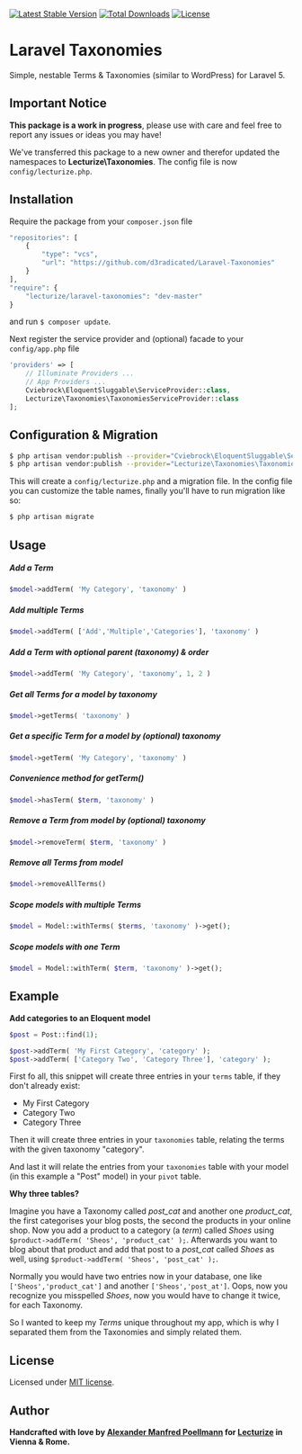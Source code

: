 [![Latest Stable Version](https://poser.pugx.org/lecturize/laravel-taxonomies/v/stable)](https://packagist.org/packages/lecturize/laravel-taxonomies)
[![Total Downloads](https://poser.pugx.org/lecturize/laravel-taxonomies/downloads)](https://packagist.org/packages/lecturize/laravel-taxonomies)
[![License](https://poser.pugx.org/lecturize/laravel-taxonomies/license)](https://packagist.org/packages/lecturize/laravel-taxonomies)

# Laravel Taxonomies

Simple, nestable Terms & Taxonomies (similar to WordPress) for Laravel 5.

## Important Notice

**This package is a work in progress**, please use with care and feel free to report any issues or ideas you may have!

We've transferred this package to a new owner and therefor updated the namespaces to **Lecturize\Taxonomies**. The config file is now `config/lecturize.php`.

## Installation

Require the package from your `composer.json` file

```php
"repositories": [
    {
        "type": "vcs",
        "url": "https://github.com/d3radicated/Laravel-Taxonomies"
    }
],
"require": {
	"lecturize/laravel-taxonomies": "dev-master"
}
```

and run `$ composer update`.

Next register the service provider and (optional) facade to your `config/app.php` file

```php
'providers' => [
    // Illuminate Providers ...
    // App Providers ...
    Cviebrock\EloquentSluggable\ServiceProvider::class,
    Lecturize\Taxonomies\TaxonomiesServiceProvider::class
];
```

## Configuration & Migration

```bash
$ php artisan vendor:publish --provider="Cviebrock\EloquentSluggable\ServiceProvider"
$ php artisan vendor:publish --provider="Lecturize\Taxonomies\TaxonomiesServiceProvider"
```

This will create a `config/lecturize.php` and a migration file. In the config file you can customize the table names, finally you'll have to run migration like so:

```bash
$ php artisan migrate
```

## Usage

##### Add a Term
```php
$model->addTerm( 'My Category', 'taxonomy' )
```

##### Add multiple Terms
```php
$model->addTerm( ['Add','Multiple','Categories'], 'taxonomy' )
```

##### Add a Term with optional parent (taxonomy) & order
```php
$model->addTerm( 'My Category', 'taxonomy', 1, 2 )
```

##### Get all Terms for a model by taxonomy
```php
$model->getTerms( 'taxonomy' )
```

##### Get a specific Term for a model by (optional) taxonomy
```php
$model->getTerm( 'My Category', 'taxonomy' )
```

##### Convenience method for getTerm()
```php
$model->hasTerm( $term, 'taxonomy' )
```

##### Remove a Term from model by (optional) taxonomy
```php
$model->removeTerm( $term, 'taxonomy' )
```

##### Remove all Terms from model
```php
$model->removeAllTerms()
```

##### Scope models with multiple Terms
```php
$model = Model::withTerms( $terms, 'taxonomy' )->get();
```

##### Scope models with one Term
```php
$model = Model::withTerm( $term, 'taxonomy' )->get();
```

## Example

**Add categories to an Eloquent model**

```php
$post = Post::find(1);

$post->addTerm( 'My First Category', 'category' );
$post->addTerm( ['Category Two', 'Category Three'], 'category' );
```

First fo all, this snippet will create three entries in your `terms` table, if they don't already exist:

* My First Category
* Category Two
* Category Three

Then it will create three entries in your `taxonomies` table, relating the terms with the given taxonomy "category".

And last it will relate the entries from your `taxonomies` table with your model (in this example a "Post" model) in your `pivot` table.

**Why three tables?**

Imagine you have a Taxonomy called *post_cat* and another one *product_cat*, the first categorises your blog posts, the second the products in your online shop. Now you add a product to a category (a *term*) called *Shoes* using `$product->addTerm( 'Sheos', 'product_cat' );`. Afterwards you want to blog about that product and add that post to a *post_cat* called *Shoes* as well, using `$product->addTerm( 'Sheos', 'post_cat' );`.

Normally you would have two entries now in your database, one like `['Sheos','product_cat']` and another `['Sheos','post_at']`. Oops, now you recognize you misspelled *Shoes*, now you would have to change it twice, for each Taxonomy.

So I wanted to keep my *Terms* unique throughout my app, which is why I separated them from the Taxonomies and simply related them.

## License

Licensed under [MIT license](http://opensource.org/licenses/MIT).

## Author

**Handcrafted with love by [Alexander Manfred Poellmann](http://twitter.com/AMPoellmann) for [Lecturize](https://lecturize.com) in Vienna &amp; Rome.**
